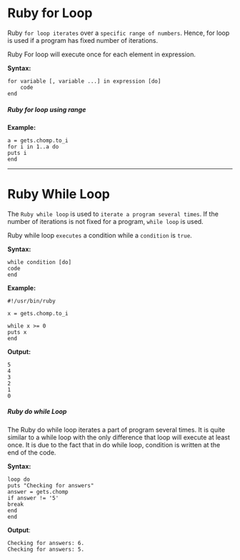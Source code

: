 # Ruby for Loop

Ruby `for loop iterates` over a `specific range of numbers`. Hence, for loop is 
used if a program has fixed number of iterations.

Ruby For loop will execute once for each element in expression.

**Syntax:**

```
for variable [, variable ...] in expression [do]
	code
end

```

##### Ruby for loop using range

**Example:**

```
a = gets.chomp.to_i
for i in 1..a do
puts i
end

```


---



# Ruby While Loop

The `Ruby while loop` is used to `iterate a program several times`. 
If the number of iterations is not fixed for a program, `while loop` is used.
 
Ruby while loop `executes` a condition while a `condition` is `true`. 


**Syntax:**

```
while condition [do]
code
end

```

**Example:**

```
#!/usr/bin/ruby 

x = gets.chomp.to_i

while x >= 0
puts x
end

```

**Output:**

```
5
4
3
2
1
0

```


##### Ruby do while Loop

The Ruby do while loop iterates a part of program several times. It is quite 
similar to a while loop with the only difference that loop will execute at least
once. It is due to the fact that in do while loop, condition is written at the 
end of the code.

**Syntax:**

```
loop do 
puts "Checking for answers"
answer = gets.chomp
if answer != '5'
break
end
end

```

**Output**:
```
Checking for answers: 6.
Checking for answers: 5.

```

